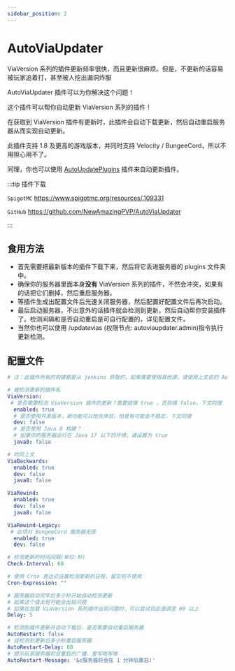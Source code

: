```yaml
---
sidebar_position: 2
---
```


# AutoViaUpdater

ViaVersion 系列的插件更新频率很快，而且更新很麻烦。但是，不更新的话容易被玩家追着打，甚至被人挖出漏洞炸服

AutoViaUpdater 插件可以为你解决这个问题！

这个插件可以帮你自动更新 ViaVersion 系列的插件！

在获取到 ViaVersion 插件有更新时，此插件会自动下载更新，然后自动重启服务器从而实现自动更新。

此插件支持 1.8 及更高的游戏版本，并同时支持 Velocity / BungeeCord，所以不用担心用不了。

同理，你也可以使用 [AutoUpdatePlugins](https://www.spigotmc.org/resources/autoupdateplugins.109683/) 插件来自动更新插件。

:::tip 插件下载

`SpigotMC` https://www.spigotmc.org/resources/.109331

`GitHub` https://github.com/NewAmazingPVP/AutoViaUpdater

:::

## 食用方法

- 首先需要把最新版本的插件下载下来，然后将它丢进服务器的 plugins 文件夹中。
- 确保你的服务器里面本身**没有** ViaVersion 系列的插件，不然会冲突，如果有的话把它们删掉，然后重启服务器。
- 等插件生成出配置文件后光速关闭服务器，然后配置好配置文件后再次启动。
- 最后启动服务器，不出意外的话插件就会检测到更新，然后自动帮你安装插件了。检测间隔和是否自动重启是可自行配置的，详见配置文件。
- 当然你也可以使用 /updatevias (权限节点: autoviaupdater.admin)指令执行更新检测。

## 配置文件

```yaml
# 注：此插件所有的构建都是从 jenkins 获取的，如果需要使用其他源，请使用上文说的 AutoUpdatePlugins 插件

# 被检测更新的插件名
ViaVersion:
 # 是否需要检测 ViaVersion 插件的更新？需要就填 true ，否则填 false，下文同理
  enabled: true
  # 是否使用开发版本，新功能可以抢先体验，但是有可能会不稳定，下文同理
  dev: false
  # 是否使用 Java 8 构建？
  # 如果你的服务器运行在 Java 17 以下的环境，请设置为 true
  java8: false

# 均同上文
ViaBackwards:
  enabled: true
  dev: false
  java8: false

ViaRewind:
  enabled: true
  dev: false
  java8: false

ViaRewind-Legacy:
 # 此项对 BungeeCord 服务器无效
  enabled: true
  dev: false

# 检测更新的时间间隔(单位:秒)
Check-Interval: 60

# 使用 Cron 表达式设置检测更新的日程，留空则不使用
Cron-Expression: ""

# 服务器启动完毕后多少秒开始自动检测更新
# 如果这个值太短可能会出现问题
# 如果在加载 ViaVersion 系列插件出现问题时，可以尝试将此值调至 60 以上
Delay: 5

# 检测到插件更新并自动下载后，是否需要自动重启服务器
AutoRestart: false
# 自检测到更新后多少秒重启服务器
AutoRestart-Delay: 60
# 提示玩家服务器将会重启的广播，爱写啥写啥
AutoRestart-Message: '&c服务器将会在 1 分钟后重启!'
```